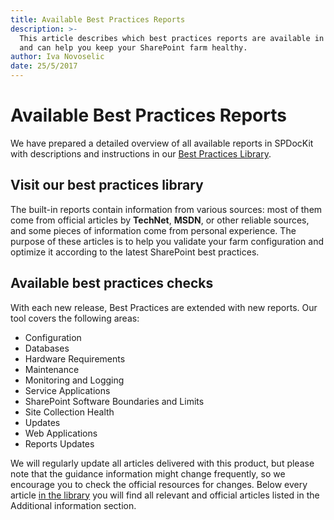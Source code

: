 ```yaml
---
title: Available Best Practices Reports
description: >-
  This article describes which best practices reports are available in SPDocKit
  and can help you keep your SharePoint farm healthy.
author: Iva Novoselic
date: 25/5/2017
---
```


# Available Best Practices Reports

We have prepared a detailed overview of all available reports in SPDocKit with descriptions and instructions in our [Best Practices Library](https://docs.syskit.com/bp/).

## Visit our best practices library

The built-in reports contain information from various sources: most of them come from official articles by **TechNet**, **MSDN**, or other reliable sources, and some pieces of information come from personal experience. The purpose of these articles is to help you validate your farm configuration and optimize it according to the latest SharePoint best practices.

## Available best practices checks

With each new release, Best Practices are extended with new reports. Our tool covers the following areas:

* Configuration
* Databases
* Hardware Requirements
* Maintenance
* Monitoring and Logging
* Service Applications
* SharePoint Software Boundaries and Limits
* Site Collection Health
* Updates
* Web Applications
* Reports Updates

We will regularly update all articles delivered with this product, but please note that the guidance information might change frequently, so we encourage you to check the official resources for changes. Below every article [in the library](https://docs.syskit.com/bp/) you will find all relevant and official articles listed in the Additional information section.

